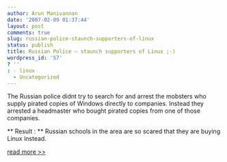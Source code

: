 ```yaml
---
author: Arun Manivannan
date: '2007-02-09 01:37:44'
layout: post
comments: true
slug: russian-police-staunch-supporters-of-linux
status: publish
title: Russian Police — staunch supporters of Linux ;-)
wordpress_id: '57'
? ''
: - linux
  - Uncategorized
---
```


The Russian police didnt try to search for and arrest the mobsters who supply
pirated copies of Windows directly to companies. Instead they arrested a
headmaster who bought pirated copies from one of those companies.

** Result : ** Russian schools in the area are so scared that they are buying
Linux instead. [ ][1]

[read more >>][1]

   [1]: http://www.theinquirer.net/default.aspx?article=37460 (Linux and
Russian Police)

